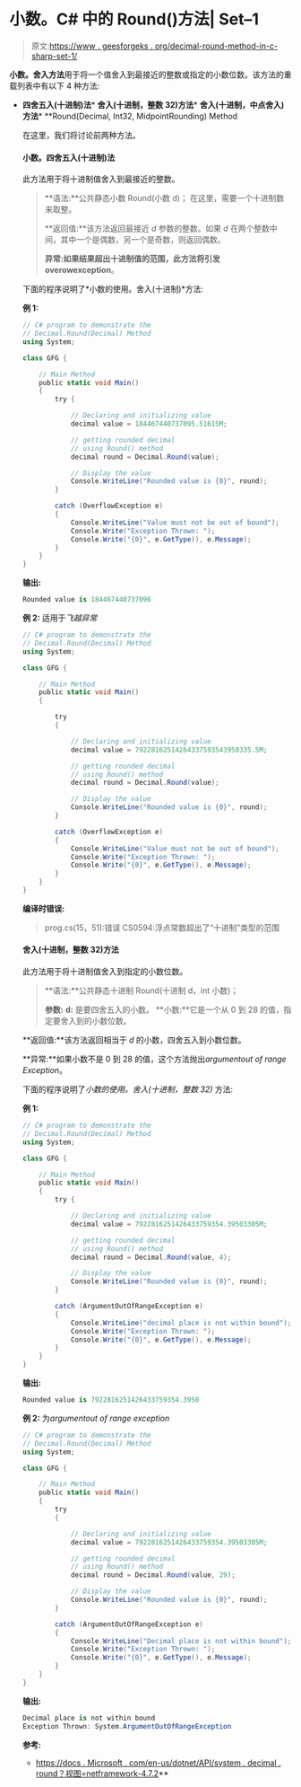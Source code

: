 # 小数。C# 中的 Round()方法| Set–1

> 原文:[https://www . geesforgeks . org/decimal-round-method-in-c-sharp-set-1/](https://www.geeksforgeeks.org/decimal-round-method-in-c-sharp-set-1/)

**小数。舍入方法**用于将一个值舍入到最接近的整数或指定的小数位数。该方法的重载列表中有以下 4 种方法:

*   **四舍五入(十进制)法***   **舍入(十进制，整数 32)方法***   **舍入(十进制，中点舍入)方法***   **Round(Decimal, Int32, MidpointRounding) Method

    在这里，我们将讨论前两种方法。

    #### 小数。四舍五入(十进制)法

    此方法用于将十进制值舍入到最接近的整数。

    > **语法:**公共静态小数 Round(小数 d)；
    > 在这里，需要一个十进制数来取整。
    > 
    > **返回值:**该方法返回最接近 *d* 参数的整数。如果 *d* 在两个整数中间，其中一个是偶数，另一个是奇数，则返回偶数。
    > 
    > **异常:**如果结果超出十进制值的范围，此方法将引发**overowexception**。

    下面的程序说明了*小数的使用。舍入(十进制)*方法:

    **例 1:**

    ```cs
    // C# program to demonstrate the
    // Decimal.Round(Decimal) Method
    using System;

    class GFG {

        // Main Method
        public static void Main()
        {
            try {

                // Declaring and initializing value
                decimal value = 184467440737095.51615M;

                // getting rounded decimal
                // using Round() method
                decimal round = Decimal.Round(value);

                // Display the value
                Console.WriteLine("Rounded value is {0}", round);
            }

            catch (OverflowException e) 
            {
                Console.WriteLine("Value must not be out of bound");
                Console.Write("Exception Thrown: ");
                Console.Write("{0}", e.GetType(), e.Message);
            }
        }
    }
    ```

    **输出:**

    ```cs
    Rounded value is 184467440737096
    ```

    **例 2:** 适用于*飞越异常*

    ```cs
    // C# program to demonstrate the
    // Decimal.Round(Decimal) Method
    using System;

    class GFG {

        // Main Method
        public static void Main()
        {

            try 
            {

                // Declaring and initializing value
                decimal value = 79228162514264337593543950335.5M;

                // getting rounded decimal
                // using Round() method
                decimal round = Decimal.Round(value);

                // Display the value
                Console.WriteLine("Rounded value is {0}", round);
            }

            catch (OverflowException e) 
            {
                Console.WriteLine("Value must not be out of bound");
                Console.Write("Exception Thrown: ");
                Console.Write("{0}", e.GetType(), e.Message);
            }
        }
    }
    ```

    **编译时错误:**

    > prog.cs(15，51):错误 CS0594:浮点常数超出了“十进制”类型的范围

    #### 舍入(十进制，整数 32)方法

    此方法用于将十进制值舍入到指定的小数位数。

    > **语法:**公共静态十进制 Round(十进制 d，int 小数)；
    > 
    > **参数:**
    > **d:** 是要四舍五入的小数。
    > **小数:**它是一个从 0 到 28 的值，指定要舍入到的小数位数。

    **返回值:**该方法返回相当于 *d* 的小数，四舍五入到小数位数。

    **异常:**如果小数不是 0 到 28 的值，这个方法抛出*argumentout of range Exception*。

    下面的程序说明了*小数的使用。舍入(十进制，整数 32)* 方法:

    **例 1:**

    ```cs
    // C# program to demonstrate the
    // Decimal.Round(Decimal) Method
    using System;

    class GFG {

        // Main Method
        public static void Main()
        {
            try {

                // Declaring and initializing value
                decimal value = 7922816251426433759354.39503305M;

                // getting rounded decimal
                // using Round() method
                decimal round = Decimal.Round(value, 4);

                // Display the value
                Console.WriteLine("Rounded value is {0}", round);
            }

            catch (ArgumentOutOfRangeException e) 
            {
                Console.WriteLine("decimal place is not within bound");
                Console.Write("Exception Thrown: ");
                Console.Write("{0}", e.GetType(), e.Message);
            }
        }
    }
    ```

    **输出:**

    ```cs
    Rounded value is 7922816251426433759354.3950
    ```

    **例 2:** 为*argumentout of range exception*

    ```cs
    // C# program to demonstrate the
    // Decimal.Round(Decimal) Method
    using System;

    class GFG {

        // Main Method
        public static void Main()
        {
            try 
            {

                // Declaring and initializing value
                decimal value = 7922816251426433759354.39503305M;

                // getting rounded decimal
                // using Round() method
                decimal round = Decimal.Round(value, 29);

                // Display the value
                Console.WriteLine("Rounded value is {0}", round);
            }

            catch (ArgumentOutOfRangeException e) 
            {
                Console.WriteLine("Decimal place is not within bound");
                Console.Write("Exception Thrown: ");
                Console.Write("{0}", e.GetType(), e.Message);
            }
        }
    }
    ```

    **输出:**

    ```cs
    Decimal place is not within bound
    Exception Thrown: System.ArgumentOutOfRangeException

    ```

    **参考:**

    *   [https://docs . Microsoft . com/en-us/dotnet/API/system . decimal . round？视图=netframework-4.7.2](https://docs.microsoft.com/en-us/dotnet/api/system.decimal.round?view=netframework-4.7.2)**